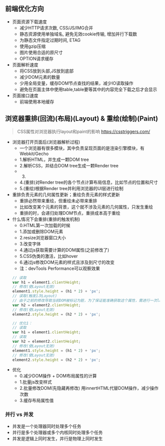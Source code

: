 ## 前端优化方向
- 页面资源下载速度
  - 减少HTTP请求次数, CSS/JS/IMG合并
  - 静态资源使用单独域名, 避免无效cookie传输, 增加并行下载数
  - 为静态文件指定过期时间, ETAG
  - 使用gzip压缩
  - 图片使用合适的原尺寸
  - OPTION请求缓存
- 页面解析速度
  - 将CSS放到头部,JS放到底部
  - 减少DOM元素的数量
  - 少用全局变量，缓存DOM节点查找的结果，减少IO读取操作
  - 避免在页面主体中使用table,table要等其中的内容完全下载之后才会显示
- 页面接口速度
  - 前端使用本地缓存

## 浏览器重排(回流)(布局)(Layout) & 重绘(绘制)(Paint)
> CSS属性对浏览器执行layout和paint的影响 https://csstriggers.com/
- 浏览器打开页面后(浏览器解析过程)
  - 一个浏览器有很多模块，其中负责呈现页面的是渲染引擎模块，有Webkit/Gecho
  - 1.解析HTML，并生成一颗DOM tree
  - 2.解析CSS，并结合DOM tree生成一颗Render tree
  - 3.
  - 4.(重排)对Render tree的各个节点计算布局信息，比如节点的位置和尺寸
  - 5.(重绘)根据Render tree并利用浏览器的UI层进行绘制
- 重排负责元素的几何属性更新；重绘负责元素的样式更新
  - 重排必然带来重绘，但重绘未必带来重排
  - 比如改变某个元素的背景，这个就不涉及元素的几何属性，只发生重绘
  - 重排的时，会递归处理DOM节点，重排成本高于重绘
- 什么情况下会重排(重排的触发机制)
  - 0.HTML第一次加载的时候
  - 1.添加或删除DOM元素
  - 2.resize浏览器窗口大小
  - 3.改变字体
  - 4.通过js获取需要计算的DOM属性(之前修改了)
  - 5.CSS伪类的激活，比如hover
  - 6.通过js修改DOM元素的样式且涉及到尺寸的改变
  - 注：devTools Performance可以观察效果
  ```js
  // 读取
  var h1 = element1.clientHeight;
  // 修改(使Layout无效)
  element1.style.height = (h1 * 2) + 'px';
  // 读取(触发1次Layout)
  // 由于之前的修改导致当前DOM被标记为脏，为了保证能准确获取这个属性，需进行一次layout
  var h2 = element2.clientHeight;
  // 修改(使Layout无效)
  element2.style.height = (h2 * 2) + 'px';

  // 优化1：
  // 读取
  var h1 = element1.clientHeight;
  // 读取
  var h2 = element2.clientHeight;
  // 修改(使Layout无效)
  element1.style.height = (h1 * 2) + 'px';
  // 修改(使Layout无效)
  element2.style.height = (h2 * 2) + 'px';
  ```
- 优化
  - 0.减少DOM操作 + DOM布局属性的计算
  - 1.批量js改变样式
  - 2.批量修改DOM(先隐藏再修改) 用innertHTML代替DOM操作，减少操作次数
  - 3.缓存布局属性值

### 并行 vs 并发
- 并发是一个处理器同时处理多个任务
- 并行是多个处理器或多个内核同时处理多个任务
- 并发是逻辑上同时发生，并行是物理上同时发生